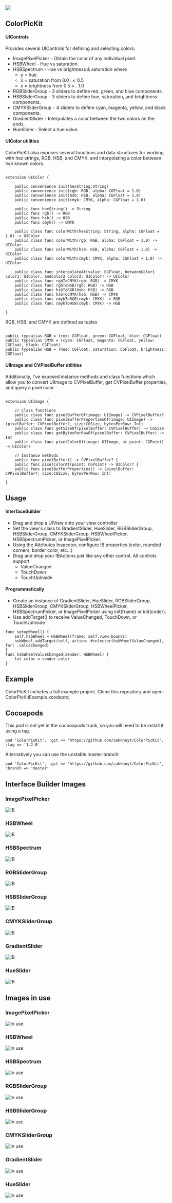 

![](http://i.imgur.com/GHkQixd.png)

## ColorPicKit

#### UIControls

Provides several UIControls for defining and selecting colors:
* ImagePixelPicker - Obtain the color of any individual pixel.
* HSBWheel - Hue vs saturation.
* HSBSpectrum - Hue vs brightness & saturation where
    * y = hue
    * x = saturation from 0.0 ..< 0.5
    * x = brightness from 0.5 >.. 1.0
* RGBSliderGroup - 3 sliders to define red, green, and blue components.
* HSBSliderGroup - 3 sliders to define hue, saturation, and brightness components.
* CMYKSliderGroup - 4 sliders to define cyan, magenta, yellow, and black components.
* GradientSlider - Interpolates a color between the two colors on the ends.
* HueSlider - Select a hue value.

#### UIColor utilities

ColorPicKit also exposes several functions and data structures for working with hex strings, RGB, HSB, and CMYK, and interpolating a color between two known colors.

````

extension UIColor {

    public convenience init(hexString:String)
    public convenience init(rgb: RGB, alpha: CGFloat = 1.0)
    public convenience init(hsb: HSB, alpha: CGFloat = 1.0)
    public convenience init(cmyk: CMYK, alpha: CGFloat = 1.0)

    public func hexString() -> String
    public func rgb() -> RGB
    public func hsb() -> HSB
    public func cmyk() -> CMYK

    public class func colorWith(hexString: String, alpha: CGFloat = 1.0) -> UIColor
    public class func colorWith(rgb: RGB, alpha: CGFloat = 1.0) -> UIColor
    public class func colorWith(hsb: HSB, alpha: CGFloat = 1.0) -> UIColor
    public class func colorWith(cmyk: CMYK, alpha: CGFloat = 1.0) -> UIColor

    public class func interpolateAt(value: CGFloat, betweenColor1 color1: UIColor, andColor2 color2: UIColor) -> UIColor
    public class func rgbToCMYK(rgb: RGB) -> CMYK
    public class func rgbToHSB(rgb: RGB) -> HSB
    public class func hsbToRGB(hsb: HSB) -> RGB
    public class func hsbToCMYK(hsb: HSB) -> CMYK
    public class func cmykToRGB(cmyk: CMYK) -> RGB
    public class func cmykToHSB(cmyk: CMYK) -> HSB

}

````

RGB, HSB, and CMYK are defined as tuples

````

public typealias RGB = (red: CGFloat, green: CGFloat, blue: CGFloat)
public typealias CMYK = (cyan: CGFloat, magenta: CGFloat, yellow: CGFloat, black: CGFloat)
public typealias HSB = (hue: CGFloat, saturation: CGFloat, brightness: CGFloat)

````

#### UIImage and CVPixelBuffer utilities

Additionally, I've exposed instance methods and class functions which allow you to convert UIImage to CVPixelBuffer, get CVPixelBuffer properties, and query a pixel color.

````

extension UIImage {

    // Class functions
    public class func pixelBufferOf(image: UIImage) -> CVPixelBuffer?
    public class func pixelBufferPropertiesOf(image: UIImage) -> (pixelBuffer: CVPixelBuffer?, size:CGSize, bytesPerRow: Int)
    public class func getSizeOf(pixelBuffer: CVPixelBuffer) -> CGSize
    public class func getBytesPerRowOf(pixelBuffer: CVPixelBuffer) -> Int
    public class func pixelColorOf(image: UIImage, at point: CGPoint) -> UIColor?

    // Instance methods
    public func pixelBuffer() -> CVPixelBuffer? {
    public func pixelColorAt(point: CGPoint) -> UIColor? {
    public func pixelBufferProperties() -> (pixelBuffer: CVPixelBuffer?, size:CGSize, bytesPerRow: Int)

}

````

## Usage

#### InterfaceBuilder
- Drag and drop a UIView onto your view controller
- Set the view's class to GradientSlider, HueSlider, RGBSliderGroup, HSBSliderGroup, CMYKSliderGroup, HSBWheelPicker, HSBSpectrumPicker, or ImagePixelPicker.
- Using the Attributes Inspector, configure IB properties (color, rounded corners, border color, etc...)
- Drag and drop your IBActions just like any other control. All controls support
  - ValueChanged
  - TouchDown
  - TouchUpInside

#### Programmatically
- Create an instance of GradientSlider, HueSlider, RGBSliderGroup, HSBSliderGroup, CMYKSliderGroup, HSBWheelPicker, HSBSpectrumPicker, or ImagePixelPicker using init(frame) or init(coder).
- Use addTarget() to receive ValueChanged, TouchDown, or TouchUpInside

````
func setupWheel() {
    self.hsbWheel = HSBWheel(frame: self.view.bounds)
    hsbWheel.addTarget(self, action: #selector(hsbWheelValueChanged), for: .valueChanged)
}
func hsbWheelValueChanged(sender: HSBWheel) {
    let color = sender.color
}
````

## Example

ColorPicKit includes a full example project. Clone this repository and open ColorPicKitExample.xcodeproj

## Cocoapods

This pod is not yet in the cocooapods trunk, so you will need to be install it using a tag.

````
pod 'ColorPicKit', :git => 'https://github.com/zakkhoyt/ColorPicKit', :tag => '1.2.0'
````

Alternatively you can use the unstable master branch:

````
pod 'ColorPicKit', :git => 'https://github.com/zakkhoyt/ColorPicKit', :branch => 'master'
````

## Interface Builder Images
### ImagePixelPicker
![IB](http://i.imgur.com/Mf9Laoj.png)

### HSBWheel
![IB](http://i.imgur.com/STCTD02.png)

### HSBSpectrum
![IB](http://i.imgur.com/AAL8lMB.png)

### RGBSliderGroup
![IB](http://i.imgur.com/rCY68tR.png)

### HSBSliderGroup
![IB](http://i.imgur.com/SL0F2DT.png)

### CMYKSliderGroup
![IB](http://i.imgur.com/t3vyZvY.png)

### GradientSlider
![IB](http://i.imgur.com/BJjK7Me.png)

### HueSlider
![IB](http://i.imgur.com/YJuVTFX.png)


## Images in use
### ImagePixelPicker
![In use](http://i.imgur.com/8yaZiBF.png)

### HSBWheel
![In use](http://i.imgur.com/AVtix56.png)

### HSBSpectrum
![In use](http://i.imgur.com/Rak6ukf.png)

### RGBSliderGroup
![In use](http://i.imgur.com/jUmgXb0.png)

### HSBSliderGroup
![In use](http://i.imgur.com/PFIWWLa.png)

### CMYKSliderGroup
![In use](http://i.imgur.com/jWvX44n.png)

### GradientSlider
![In use](http://i.imgur.com/hX2MQ9q.png)

### HueSlider
![In use](http://i.imgur.com/7IUiq1b.png)
